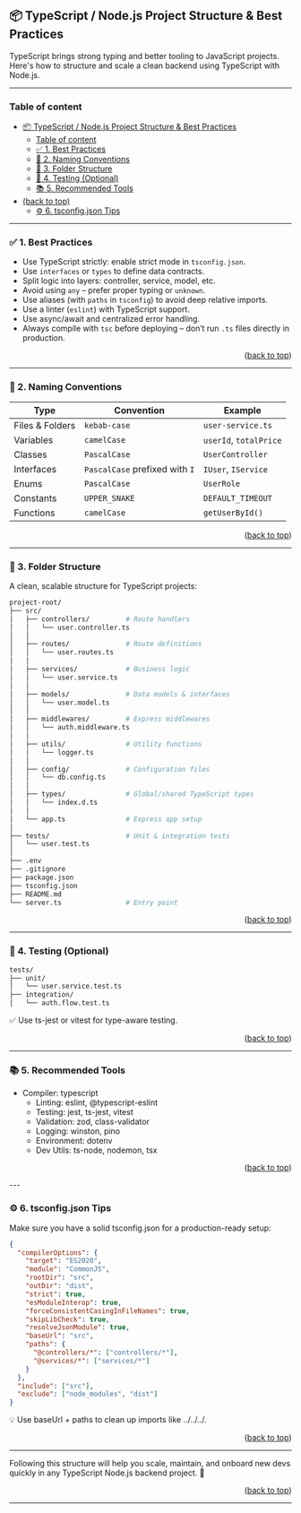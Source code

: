 ## 📦 TypeScript / Node.js Project Structure & Best Practices

TypeScript brings strong typing and better tooling to JavaScript projects. Here's how to structure and scale a clean backend using TypeScript with Node.js.

---

### Table of content

- [📦 TypeScript / Node.js Project Structure \& Best Practices](#-typescript--nodejs-project-structure--best-practices)
  - [Table of content](#table-of-content)
  - [✅ 1. Best Practices](#-1-best-practices)
  - [📛 2. Naming Conventions](#-2-naming-conventions)
  - [📁 3. Folder Structure](#-3-folder-structure)
  - [🧪 4. Testing (Optional)](#-4-testing-optional)
  - [📚 5. Recommended Tools](#-5-recommended-tools)
- [(back to top)](#back-to-top)
  - [⚙️ 6. tsconfig.json Tips](#️-6-tsconfigjson-tips)

---

### ✅ 1. Best Practices

- Use TypeScript strictly: enable strict mode in `tsconfig.json`.
- Use `interfaces` or `types` to define data contracts.
- Split logic into layers: controller, service, model, etc.
- Avoid using `any` – prefer proper typing or `unknown`.
- Use aliases (with `paths` in `tsconfig`) to avoid deep relative imports.
- Use a linter (`eslint`) with TypeScript support.
- Use async/await and centralized error handling.
- Always compile with `tsc` before deploying – don’t run `.ts` files directly in production.

<p align="right">(<a href="#readme-top">back to top</a>)</p>

---

### 📛 2. Naming Conventions

| Type              | Convention      | Example                     |
|-------------------|-----------------|-----------------------------|
| Files & Folders   | `kebab-case`    | `user-service.ts`           |
| Variables         | `camelCase`     | `userId`, `totalPrice`      |
| Classes           | `PascalCase`    | `UserController`            |
| Interfaces        | `PascalCase` prefixed with `I` | `IUser`, `IService` |
| Enums             | `PascalCase`    | `UserRole`                  |
| Constants         | `UPPER_SNAKE`   | `DEFAULT_TIMEOUT`           |
| Functions         | `camelCase`     | `getUserById()`             |

<p align="right">(<a href="#readme-top">back to top</a>)</p>

---

### 📁 3. Folder Structure

A clean, scalable structure for TypeScript projects:

```bash
project-root/
├── src/
│   ├── controllers/         # Route handlers
│   │   └── user.controller.ts
│   │
│   ├── routes/              # Route definitions
│   │   └── user.routes.ts
│   │
│   ├── services/            # Business logic
│   │   └── user.service.ts
│   │
│   ├── models/              # Data models & interfaces
│   │   └── user.model.ts
│   │
│   ├── middlewares/         # Express middlewares
│   │   └── auth.middleware.ts
│   │
│   ├── utils/               # Utility functions
│   │   └── logger.ts
│   │
│   ├── config/              # Configuration files
│   │   └── db.config.ts
│   │
│   ├── types/               # Global/shared TypeScript types
│   │   └── index.d.ts
│   │
│   └── app.ts               # Express app setup
│
├── tests/                   # Unit & integration tests
│   └── user.test.ts
│
├── .env
├── .gitignore
├── package.json
├── tsconfig.json
├── README.md
└── server.ts                # Entry point
```

<p align="right">(<a href="#readme-top">back to top</a>)</p>

---

### 🧪 4. Testing (Optional)
```bash
tests/
├── unit/
│   └── user.service.test.ts
├── integration/
│   └── auth.flow.test.ts
```
✅ Use ts-jest or vitest for type-aware testing.

<p align="right">(<a href="#readme-top">back to top</a>)</p>

--- 

### 📚 5. Recommended Tools
- Compiler: typescript
  - Linting: eslint, @typescript-eslint
  - Testing: jest, ts-jest, vitest
  - Validation: zod, class-validator
  - Logging: winston, pino
  - Environment: dotenv
  - Dev Utils: ts-node, nodemon, tsx

<p align="right">(<a href="#readme-top">back to top</a>)</p>
--- 

### ⚙️ 6. tsconfig.json Tips
Make sure you have a solid tsconfig.json for a production-ready setup:
```json
{
  "compilerOptions": {
    "target": "ES2020",
    "module": "CommonJS",
    "rootDir": "src",
    "outDir": "dist",
    "strict": true,
    "esModuleInterop": true,
    "forceConsistentCasingInFileNames": true,
    "skipLibCheck": true,
    "resolveJsonModule": true,
    "baseUrl": "src",
    "paths": {
      "@controllers/*": ["controllers/*"],
      "@services/*": ["services/*"]
    }
  },
  "include": ["src"],
  "exclude": ["node_modules", "dist"]
}
```
💡 Use baseUrl + paths to clean up imports like ../../../.

<p align="right">(<a href="#readme-top">back to top</a>)</p>

---

Following this structure will help you scale, maintain, and onboard new devs quickly in any TypeScript Node.js backend project. 🚀

<p align="right">(<a href="#readme-top">back to top</a>)</p>

---
